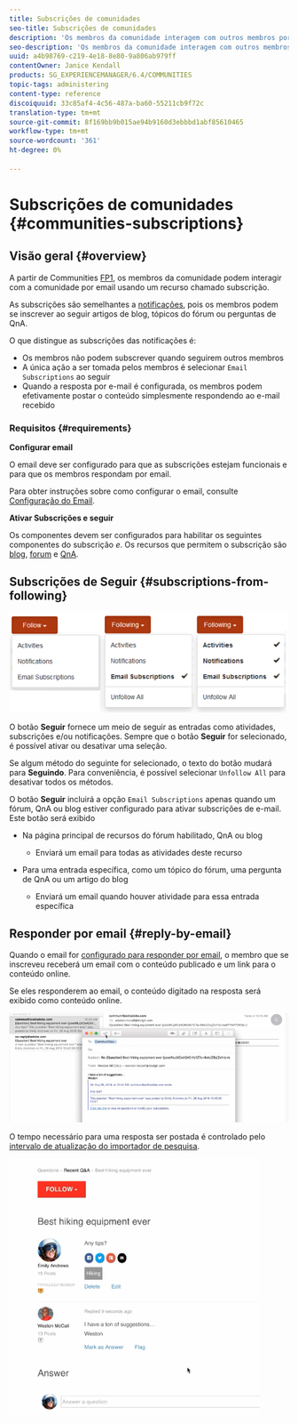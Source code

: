 ```yaml
---
title: Subscrições de comunidades
seo-title: Subscrições de comunidades
description: 'Os membros da comunidade interagem com outros membros por email '
seo-description: 'Os membros da comunidade interagem com outros membros por email '
uuid: a4b98769-c219-4e18-8e80-9a806ab979ff
contentOwner: Janice Kendall
products: SG_EXPERIENCEMANAGER/6.4/COMMUNITIES
topic-tags: administering
content-type: reference
discoiquuid: 33c85af4-4c56-487a-ba60-55211cb9f72c
translation-type: tm+mt
source-git-commit: 8f169bb9b015ae94b9160d3ebbbd1abf85610465
workflow-type: tm+mt
source-wordcount: '361'
ht-degree: 0%

---
```



# Subscrições de comunidades {#communities-subscriptions}

## Visão geral {#overview}

A partir de Communities [FP1](deploy-communities.md#latestfeaturepack), os membros da comunidade podem interagir com a comunidade por email usando um recurso chamado subscrição.

As subscrições são semelhantes a [notificações](notifications.md), pois os membros podem se inscrever ao seguir artigos de blog, tópicos do fórum ou perguntas de QnA.

O que distingue as subscrições das notificações é:

* Os membros não podem subscrever quando seguirem outros membros
* A única ação a ser tomada pelos membros é selecionar `Email Subscriptions` ao seguir
* Quando a resposta por e-mail é configurada, os membros podem efetivamente postar o conteúdo simplesmente respondendo ao e-mail recebido

### Requisitos {#requirements}

**Configurar email**

O email deve ser configurado para que as subscrições estejam funcionais e para que os membros respondam por email.

Para obter instruções sobre como configurar o email, consulte [Configuração do Email](email.md).

**Ativar Subscrições e seguir**

Os componentes devem ser configurados para habilitar os seguintes componentes do subscrição *e*. Os recursos que permitem o subscrição são [blog](blog-feature.md), [forum](forum.md) e [QnA](working-with-qna.md).

## Subscrições de Seguir {#subscriptions-from-following}

![chlimage_1-5](assets/chlimage_1-5.png)

O botão **Seguir** fornece um meio de seguir as entradas como atividades, subscrições e/ou notificações. Sempre que o botão **Seguir** for selecionado, é possível ativar ou desativar uma seleção.

Se algum método do seguinte for selecionado, o texto do botão mudará para **Seguindo**. Para conveniência, é possível selecionar `Unfollow All` para desativar todos os métodos.

O botão **Seguir** incluirá a opção `Email Subscriptions` apenas quando um fórum, QnA ou blog estiver configurado para ativar subscrições de e-mail. Este botão será exibido

* Na página principal de recursos do fórum habilitado, QnA ou blog

   * Enviará um email para todas as atividades deste recurso

* Para uma entrada específica, como um tópico do fórum, uma pergunta de QnA ou um artigo do blog

   * Enviará um email quando houver atividade para essa entrada específica

## Responder por email {#reply-by-email}

Quando o email for [configurado para responder por email](email.md#configure-polling-importer), o membro que se inscreveu receberá um email com o conteúdo publicado e um link para o conteúdo online.

Se eles responderem ao email, o conteúdo digitado na resposta será exibido como conteúdo online.

![chlimage_1-6](assets/chlimage_1-6.png)

O tempo necessário para uma resposta ser postada é controlado pelo [intervalo de atualização do importador de pesquisa](email.md#configure-polling-importer).

![chlimage_1-7](assets/chlimage_1-7.png)

